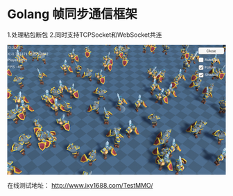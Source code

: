 # Golang 帧同步通信框架

1.处理粘包断包
2.同时支持TCPSocket和WebSocket共连

<img src="https://raw.githubusercontent.com/MosKevinJia/MMOTcpServer/571209e1124bf43e7ea7450932f1772ed0d866c6/src/test1000player.png" width = "520" height = "300" alt="" align=center />


在线测试地址： 
http://www.ixy1688.com/TestMMO/

